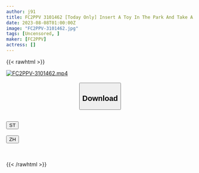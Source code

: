 ```yaml
---
author: j91
title: FC2PPV 3101462 [Today Only] Insert A Toy In The Park And Take A Walk At Night / Bring It Home And Cum Inside ~ Prefectural General Course Part-Time Course ② Fair-Skinned Busty Beautiful Girl / Female ③ ~
date: 2023-08-08T01:00:00Z
image: "FC2PPV-3101462.jpg"
tags: [Uncensored, ]
maker: [FC2PPV]
actress: []
---
```



{{< rawhtml >}}

<div class="video" data-videoid="A4l0b4W40YCXKLj">
    <a href="javascript:;">
        <img src="https://my.j91.asia/posts/FC2PPV-3101462/FC2PPV-3101462.jpg" width="WIDTH" height="HEIGHT" alt="FC2PPV-3101462.mp4" loading="lazy">
    </a>
</div>

<script type="text/javascript" src="https://j91.asia/asset/on-demand-st.js"></script>

<br>
  <link rel="stylesheet" href="https://j91.asia/asset/bs5.css">
  
  <center>
  <button class="btn btn-primary" type="button" data-bs-toggle="collapse" data-bs-target=".multi-collapse" aria-expanded="false" aria-controls="multiCollapseExample1 multiCollapseExample2"><h2>Download</h2></button></center>
</p>
<div class="row">
  <div class="col">
    <div class="collapse multi-collapse" id="multiCollapseExample1">
      <div class="card card-body">
	      	      <br>
<div class="buttons">  
<a href="https://streamtape.to/v/A4l0b4W40YCXKLj"><button class="btn-hover color-3"><i class="fa fa-download"></i> ST</button></a></div>
    </div>
  </div>
</div>
  <div class="col">
    <div class="collapse multi-collapse" id="multiCollapseExample2">
      <div class="card card-body">
	      <br>
<div class="buttons">
    <a href="https://lylxan.com/h0vjqjdd3kwz"><button class="btn-hover color-9"><i class="fa fa-download"></i> ZH</button></a></div>
<br><br>
      </div>
    </div>
  </div>
</div>

{{< /rawhtml >}}